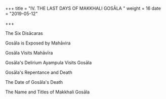 +++
title = "IV. THE LAST DAYS OF MAKKHALI GOSĀLA "
weight = 16
date = "2019-05-12"

+++

The Six Disācaras 

Gosāla is Exposed by Mahāvira 

Gosāla Visits Mahāvīra 

Gosāla's Delirium Ayampula Visits Gosāla 

Gosāla's Repentance and Death 

The Date of Gosāla's Death

The Name and Titles of Makkhali Gosāla 
